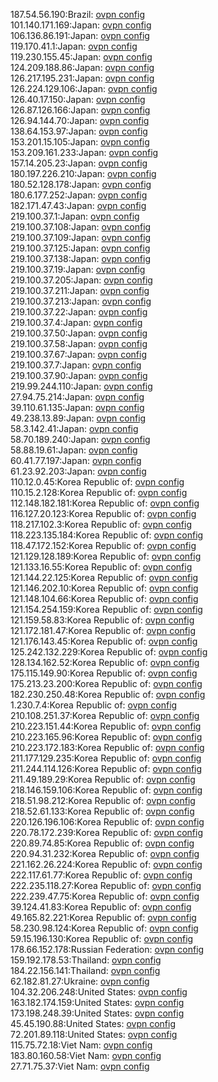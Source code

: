 187.54.56.190:Brazil: [ovpn config](vpn/187_54_56_190.ovpn)  
101.140.171.169:Japan: [ovpn config](vpn/101_140_171_169.ovpn)  
106.136.86.191:Japan: [ovpn config](vpn/106_136_86_191.ovpn)  
119.170.41.1:Japan: [ovpn config](vpn/119_170_41_1.ovpn)  
119.230.155.45:Japan: [ovpn config](vpn/119_230_155_45.ovpn)  
124.209.188.86:Japan: [ovpn config](vpn/124_209_188_86.ovpn)  
126.217.195.231:Japan: [ovpn config](vpn/126_217_195_231.ovpn)  
126.224.129.106:Japan: [ovpn config](vpn/126_224_129_106.ovpn)  
126.40.17.150:Japan: [ovpn config](vpn/126_40_17_150.ovpn)  
126.87.126.166:Japan: [ovpn config](vpn/126_87_126_166.ovpn)  
126.94.144.70:Japan: [ovpn config](vpn/126_94_144_70.ovpn)  
138.64.153.97:Japan: [ovpn config](vpn/138_64_153_97.ovpn)  
153.201.15.105:Japan: [ovpn config](vpn/153_201_15_105.ovpn)  
153.209.161.233:Japan: [ovpn config](vpn/153_209_161_233.ovpn)  
157.14.205.23:Japan: [ovpn config](vpn/157_14_205_23.ovpn)  
180.197.226.210:Japan: [ovpn config](vpn/180_197_226_210.ovpn)  
180.52.128.178:Japan: [ovpn config](vpn/180_52_128_178.ovpn)  
180.6.177.252:Japan: [ovpn config](vpn/180_6_177_252.ovpn)  
182.171.47.43:Japan: [ovpn config](vpn/182_171_47_43.ovpn)  
219.100.37.1:Japan: [ovpn config](vpn/219_100_37_1.ovpn)  
219.100.37.108:Japan: [ovpn config](vpn/219_100_37_108.ovpn)  
219.100.37.109:Japan: [ovpn config](vpn/219_100_37_109.ovpn)  
219.100.37.125:Japan: [ovpn config](vpn/219_100_37_125.ovpn)  
219.100.37.138:Japan: [ovpn config](vpn/219_100_37_138.ovpn)  
219.100.37.19:Japan: [ovpn config](vpn/219_100_37_19.ovpn)  
219.100.37.205:Japan: [ovpn config](vpn/219_100_37_205.ovpn)  
219.100.37.211:Japan: [ovpn config](vpn/219_100_37_211.ovpn)  
219.100.37.213:Japan: [ovpn config](vpn/219_100_37_213.ovpn)  
219.100.37.22:Japan: [ovpn config](vpn/219_100_37_22.ovpn)  
219.100.37.4:Japan: [ovpn config](vpn/219_100_37_4.ovpn)  
219.100.37.50:Japan: [ovpn config](vpn/219_100_37_50.ovpn)  
219.100.37.58:Japan: [ovpn config](vpn/219_100_37_58.ovpn)  
219.100.37.67:Japan: [ovpn config](vpn/219_100_37_67.ovpn)  
219.100.37.7:Japan: [ovpn config](vpn/219_100_37_7.ovpn)  
219.100.37.90:Japan: [ovpn config](vpn/219_100_37_90.ovpn)  
219.99.244.110:Japan: [ovpn config](vpn/219_99_244_110.ovpn)  
27.94.75.214:Japan: [ovpn config](vpn/27_94_75_214.ovpn)  
39.110.61.135:Japan: [ovpn config](vpn/39_110_61_135.ovpn)  
49.238.13.89:Japan: [ovpn config](vpn/49_238_13_89.ovpn)  
58.3.142.41:Japan: [ovpn config](vpn/58_3_142_41.ovpn)  
58.70.189.240:Japan: [ovpn config](vpn/58_70_189_240.ovpn)  
58.88.19.61:Japan: [ovpn config](vpn/58_88_19_61.ovpn)  
60.41.77.197:Japan: [ovpn config](vpn/60_41_77_197.ovpn)  
61.23.92.203:Japan: [ovpn config](vpn/61_23_92_203.ovpn)  
110.12.0.45:Korea Republic of: [ovpn config](vpn/110_12_0_45.ovpn)  
110.15.2.128:Korea Republic of: [ovpn config](vpn/110_15_2_128.ovpn)  
112.148.182.181:Korea Republic of: [ovpn config](vpn/112_148_182_181.ovpn)  
116.127.20.123:Korea Republic of: [ovpn config](vpn/116_127_20_123.ovpn)  
118.217.102.3:Korea Republic of: [ovpn config](vpn/118_217_102_3.ovpn)  
118.223.135.184:Korea Republic of: [ovpn config](vpn/118_223_135_184.ovpn)  
118.47.172.152:Korea Republic of: [ovpn config](vpn/118_47_172_152.ovpn)  
121.129.128.189:Korea Republic of: [ovpn config](vpn/121_129_128_189.ovpn)  
121.133.16.55:Korea Republic of: [ovpn config](vpn/121_133_16_55.ovpn)  
121.144.22.125:Korea Republic of: [ovpn config](vpn/121_144_22_125.ovpn)  
121.146.202.10:Korea Republic of: [ovpn config](vpn/121_146_202_10.ovpn)  
121.148.104.66:Korea Republic of: [ovpn config](vpn/121_148_104_66.ovpn)  
121.154.254.159:Korea Republic of: [ovpn config](vpn/121_154_254_159.ovpn)  
121.159.58.83:Korea Republic of: [ovpn config](vpn/121_159_58_83.ovpn)  
121.172.181.47:Korea Republic of: [ovpn config](vpn/121_172_181_47.ovpn)  
121.176.143.45:Korea Republic of: [ovpn config](vpn/121_176_143_45.ovpn)  
125.242.132.229:Korea Republic of: [ovpn config](vpn/125_242_132_229.ovpn)  
128.134.162.52:Korea Republic of: [ovpn config](vpn/128_134_162_52.ovpn)  
175.115.149.90:Korea Republic of: [ovpn config](vpn/175_115_149_90.ovpn)  
175.213.23.200:Korea Republic of: [ovpn config](vpn/175_213_23_200.ovpn)  
182.230.250.48:Korea Republic of: [ovpn config](vpn/182_230_250_48.ovpn)  
1.230.7.4:Korea Republic of: [ovpn config](vpn/1_230_7_4.ovpn)  
210.108.251.37:Korea Republic of: [ovpn config](vpn/210_108_251_37.ovpn)  
210.223.151.44:Korea Republic of: [ovpn config](vpn/210_223_151_44.ovpn)  
210.223.165.96:Korea Republic of: [ovpn config](vpn/210_223_165_96.ovpn)  
210.223.172.183:Korea Republic of: [ovpn config](vpn/210_223_172_183.ovpn)  
211.177.129.235:Korea Republic of: [ovpn config](vpn/211_177_129_235.ovpn)  
211.244.114.126:Korea Republic of: [ovpn config](vpn/211_244_114_126.ovpn)  
211.49.189.29:Korea Republic of: [ovpn config](vpn/211_49_189_29.ovpn)  
218.146.159.106:Korea Republic of: [ovpn config](vpn/218_146_159_106.ovpn)  
218.51.98.212:Korea Republic of: [ovpn config](vpn/218_51_98_212.ovpn)  
218.52.61.133:Korea Republic of: [ovpn config](vpn/218_52_61_133.ovpn)  
220.126.196.106:Korea Republic of: [ovpn config](vpn/220_126_196_106.ovpn)  
220.78.172.239:Korea Republic of: [ovpn config](vpn/220_78_172_239.ovpn)  
220.89.74.85:Korea Republic of: [ovpn config](vpn/220_89_74_85.ovpn)  
220.94.31.232:Korea Republic of: [ovpn config](vpn/220_94_31_232.ovpn)  
221.162.26.224:Korea Republic of: [ovpn config](vpn/221_162_26_224.ovpn)  
222.117.61.77:Korea Republic of: [ovpn config](vpn/222_117_61_77.ovpn)  
222.235.118.27:Korea Republic of: [ovpn config](vpn/222_235_118_27.ovpn)  
222.239.47.75:Korea Republic of: [ovpn config](vpn/222_239_47_75.ovpn)  
39.124.41.83:Korea Republic of: [ovpn config](vpn/39_124_41_83.ovpn)  
49.165.82.221:Korea Republic of: [ovpn config](vpn/49_165_82_221.ovpn)  
58.230.98.124:Korea Republic of: [ovpn config](vpn/58_230_98_124.ovpn)  
59.15.196.130:Korea Republic of: [ovpn config](vpn/59_15_196_130.ovpn)  
178.66.152.178:Russian Federation: [ovpn config](vpn/178_66_152_178.ovpn)  
159.192.178.53:Thailand: [ovpn config](vpn/159_192_178_53.ovpn)  
184.22.156.141:Thailand: [ovpn config](vpn/184_22_156_141.ovpn)  
62.182.81.27:Ukraine: [ovpn config](vpn/62_182_81_27.ovpn)  
104.32.206.248:United States: [ovpn config](vpn/104_32_206_248.ovpn)  
163.182.174.159:United States: [ovpn config](vpn/163_182_174_159.ovpn)  
173.198.248.39:United States: [ovpn config](vpn/173_198_248_39.ovpn)  
45.45.190.88:United States: [ovpn config](vpn/45_45_190_88.ovpn)  
72.201.89.118:United States: [ovpn config](vpn/72_201_89_118.ovpn)  
115.75.72.18:Viet Nam: [ovpn config](vpn/115_75_72_18.ovpn)  
183.80.160.58:Viet Nam: [ovpn config](vpn/183_80_160_58.ovpn)  
27.71.75.37:Viet Nam: [ovpn config](vpn/27_71_75_37.ovpn)  
